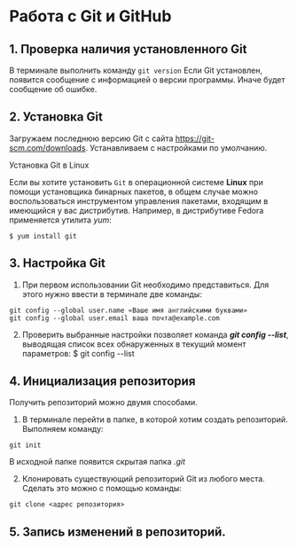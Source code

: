 # Работа с Git и GitHub

## 1. Проверка наличия установленного Git
В терминале выполнить команду `git version`
Если Git установлен, появится сообщение с информацией о версии программы. Иначе будет сообщение об ошибке.

## 2. Установка Git 
Загружаем последнюю версию Git с сайта https://git-scm.com/downloads. 
Устанавливаем с настройками по умолчанию.

Установка Git в Linux 

Если вы хотите установить `Git` в операционной системе __Linux__ при помощи установщика бинарных пакетов, в общем случае можно воспользоваться инструментом управления пакетами, входящим в имеющийся у вас дистрибутив. Например, в дистрибутиве Fedora применяется утилита *yum*:
```
$ yum install git
```

## 3. Настройка Git
1. При первом использовании Git необходимо представиться. Для этого нужно ввести в терминале две команды:
```
git config --global user.name «Ваше имя английскими буквами»
git config --global user.email ваша почта@example.com
```
2. Проверить выбранные настройки позволяет команда **_git config --list_**, выводящая
список всех обнаруженных в текущий момент параметров:
$ git config --list



## 4. Инициализация репозитория
Получить репозиторий можно двумя способами. 
1. В терминале перейти в папке, в которой хотим создать репозиторий. Выполняем команду:
```
git init
```
В исходной папке появится скрытая папка *.git*

2. Клонировать существующий репозиторий Git из любого места. Сделать это можно с помощью команды:
```
git clone <адрес репозитория>
```

## 5. Запись изменений в репозиторий.